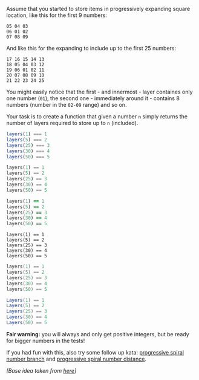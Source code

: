 Assume that you started to store items in progressively expanding square location, like this for the first 9 numbers:

```
05 04 03
06 01 02
07 08 09
```

And like this for the expanding to include up to the first 25 numbers:

```
17 16 15 14 13
18 05 04 03 12
19 06 01 02 11
20 07 08 09 10
21 22 23 24 25
```

You might easily notice that the first - and innermost - layer containes only one number (`01`), the second one  - immediately around it - contains 8 numbers (number in the `02-09` range) and so on.

Your task is to create a function that given a number `n` simply returns the number of layers required to store up to `n` (included).

```javascript
layers(1) === 1
layers(5) === 2
layers(25) === 3
layers(30) === 4
layers(50) === 5
```
```python
layers(1) == 1
layers(5) == 2
layers(25) == 3
layers(30) == 4
layers(50) == 5
```
```ruby
layers(1) == 1
layers(5) == 2
layers(25) == 3
layers(30) == 4
layers(50) == 5
```
```crystal
layers(1) == 1
layers(5) == 2
layers(25) == 3
layers(30) == 4
layers(50) == 5
```
```cpp
layers(1) == 1
layers(5) == 2
layers(25) == 3
layers(30) == 4
layers(50) == 5
```
```csharp
Layers(1) == 1
Layers(5) == 2
Layers(25) == 3
Layers(30) == 4
Layers(50) == 5
```

**Fair warning:** you will always and only get positive integers, but be ready for bigger numbers in the tests!

If you had fun with this, also try some follow up kata: [progressive spiral number branch](https://www.codewars.com/kata/progressive-spiral-number-branch/) and [progressive spiral number distance](https://www.codewars.com/kata/progressive-spiral-number-distance/).

*[Base idea taken from [here](http://adventofcode.com/2017/day/3)]*